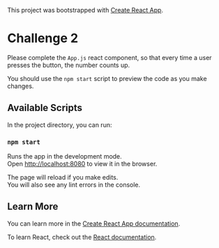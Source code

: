 This project was bootstrapped with [Create React App](https://github.com/facebook/create-react-app).

# Challenge 2

Please complete the `App.js` react component, so that every time a user presses the button, the number counts up.

You should use the `npm start` script to preview the code as you make changes.

## Available Scripts

In the project directory, you can run:

### `npm start`

Runs the app in the development mode.<br>
Open [http://localhost:8080](http://localhost:8080) to view it in the browser.

The page will reload if you make edits.<br>
You will also see any lint errors in the console.

## Learn More

You can learn more in the [Create React App documentation](https://facebook.github.io/create-react-app/docs/getting-started).

To learn React, check out the [React documentation](https://reactjs.org/).
